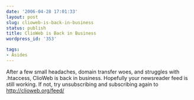 ```yaml
---
date: '2006-04-28 17:01:33'
layout: post
slug: clioweb-is-back-in-business
status: publish
title: ClioWeb is Back in Business
wordpress_id: '353'

tags:
- Asides
---
```


After a few small headaches, domain transfer woes, and struggles with .htaccess, ClioWeb is back in business. Hopefully your newsreader feed is still working. If not, try unsubscribing and subscribing again to http://clioweb.org/feed/
